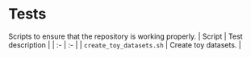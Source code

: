 # Tests
Scripts to ensure that the repository is working properly.
| Script | Test description |
| :- | :- |
| ```create_toy_datasets.sh``` | Create toy datasets. |